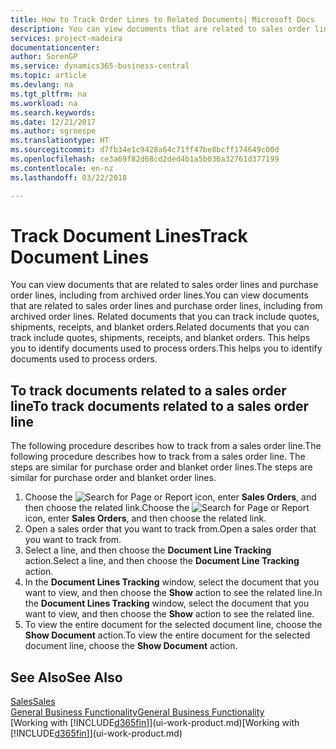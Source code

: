 ```yaml
---
title: How to Track Order Lines to Related Documents| Microsoft Docs
description: You can view documents that are related to sales order lines and purchase order lines, including from archived order lines. Related documents that you can track include quotes, shipments, receipts, and blanket orders. This helps you to identify documents used to process orders.
services: project-madeira
documentationcenter: 
author: SorenGP
ms.service: dynamics365-business-central
ms.topic: article
ms.devlang: na
ms.tgt_pltfrm: na
ms.workload: na
ms.search.keywords: 
ms.date: 12/21/2017
ms.author: sgroespe
ms.translationtype: HT
ms.sourcegitcommit: d7fb34e1c9428a64c71ff47be8bcff174649c00d
ms.openlocfilehash: ce3a69f82d68cd2ded4b1a5b036a32761d377199
ms.contentlocale: en-nz
ms.lasthandoff: 03/22/2018

---
```

# <a name="track-document-lines"></a><span data-ttu-id="367c0-105">Track Document Lines</span><span class="sxs-lookup"><span data-stu-id="367c0-105">Track Document Lines</span></span>
<span data-ttu-id="367c0-106">You can view documents that are related to sales order lines and purchase order lines, including from archived order lines.</span><span class="sxs-lookup"><span data-stu-id="367c0-106">You can view documents that are related to sales order lines and purchase order lines, including from archived order lines.</span></span> <span data-ttu-id="367c0-107">Related documents that you can track include quotes, shipments, receipts, and blanket orders.</span><span class="sxs-lookup"><span data-stu-id="367c0-107">Related documents that you can track include quotes, shipments, receipts, and blanket orders.</span></span> <span data-ttu-id="367c0-108">This helps you to identify documents used to process orders.</span><span class="sxs-lookup"><span data-stu-id="367c0-108">This helps you to identify documents used to process orders.</span></span>  

## <a name="to-track-documents-related-to-a-sales-order-line"></a><span data-ttu-id="367c0-109">To track documents related to a sales order line</span><span class="sxs-lookup"><span data-stu-id="367c0-109">To track documents related to a sales order line</span></span>
<span data-ttu-id="367c0-110">The following procedure describes how to track from a sales order line.</span><span class="sxs-lookup"><span data-stu-id="367c0-110">The following procedure describes how to track from a sales order line.</span></span> <span data-ttu-id="367c0-111">The steps are similar for purchase order and blanket order lines.</span><span class="sxs-lookup"><span data-stu-id="367c0-111">The steps are similar for purchase order and blanket order lines.</span></span>

1.  <span data-ttu-id="367c0-112">Choose the ![Search for Page or Report](media/ui-search/search_small.png "Search for Page or Report icon") icon, enter **Sales Orders**, and then choose the related link.</span><span class="sxs-lookup"><span data-stu-id="367c0-112">Choose the ![Search for Page or Report](media/ui-search/search_small.png "Search for Page or Report icon") icon, enter **Sales Orders**, and then choose the related link.</span></span>  
2.  <span data-ttu-id="367c0-113">Open a sales order that you want to track from.</span><span class="sxs-lookup"><span data-stu-id="367c0-113">Open a sales order that you want to track from.</span></span>  
3.  <span data-ttu-id="367c0-114">Select a line, and then choose the **Document Line Tracking** action.</span><span class="sxs-lookup"><span data-stu-id="367c0-114">Select a line, and then choose the **Document Line Tracking** action.</span></span>
4. <span data-ttu-id="367c0-115">In the **Document Lines Tracking** window, select the document that you want to view, and then choose the **Show** action to see the related line.</span><span class="sxs-lookup"><span data-stu-id="367c0-115">In the **Document Lines Tracking** window, select the document that you want to view, and then choose the **Show** action to see the related line.</span></span>
5. <span data-ttu-id="367c0-116">To view the entire document for the selected document line, choose the **Show Document** action.</span><span class="sxs-lookup"><span data-stu-id="367c0-116">To view the entire document for the selected document line, choose the **Show Document** action.</span></span>

## <a name="see-also"></a><span data-ttu-id="367c0-117">See Also</span><span class="sxs-lookup"><span data-stu-id="367c0-117">See Also</span></span>
[<span data-ttu-id="367c0-118">Sales</span><span class="sxs-lookup"><span data-stu-id="367c0-118">Sales</span></span>](sales-manage-sales.md)  
[<span data-ttu-id="367c0-119">General Business Functionality</span><span class="sxs-lookup"><span data-stu-id="367c0-119">General Business Functionality</span></span>](ui-across-business-areas.md)  
<span data-ttu-id="367c0-120">[Working with [!INCLUDE[d365fin](includes/d365fin_md.md)]](ui-work-product.md)</span><span class="sxs-lookup"><span data-stu-id="367c0-120">[Working with [!INCLUDE[d365fin](includes/d365fin_md.md)]](ui-work-product.md)</span></span>

